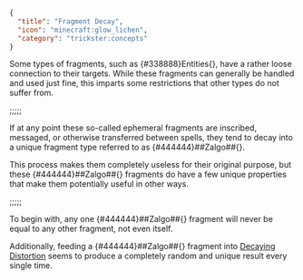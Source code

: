 ```json
{
  "title": "Fragment Decay",
  "icon": "minecraft:glow_lichen",
  "category": "trickster:concepts"
}
```

Some types of fragments, such as {#338888}Entities{}, have a rather loose connection to their targets.
While these fragments can generally be handled and used just fine, this imparts some restrictions that other types do not suffer from.

;;;;;

If at any point these so-called ephemeral fragments are inscribed, messaged, or otherwise transferred between spells,
they tend to decay into a unique fragment type referred to as {#444444}##Zalgo##{}.


This process makes them completely useless for their original purpose, 
but these {#444444}##Zalgo##{} fragments do have a few unique properties that make them potentially useful in other ways.

;;;;;

To begin with, any one {#444444}##Zalgo##{} fragment will never be equal to any other fragment, not even itself.


Additionally, feeding a {#444444}##Zalgo##{} fragment into [Decaying Distortion](^trickster:distortions/misc#3)
seems to produce a completely random and unique result every single time.
